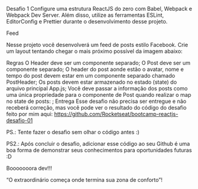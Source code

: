 Desafio 1
Configure uma estrutura ReactJS do zero com Babel, Webpack e Webpack Dev Server. Além disso, utilize as ferramentas ESLint, EditorConfig e Prettier durante o desenvolvimento desse projeto.

Feed

Nesse projeto você desenvolverá um feed de posts estilo Facebook. Crie um layout tentando chegar o mais próximo possível da imagem abaixo:

Regras
O Header deve ser um componente separado;
O Post deve ser um componente separado;
O header do post aonde estão o avatar, nome e tempo do post devem estar em um componente separado chamado PostHeader;
Os posts devem estar armazenado no estado (state) do arquivo principal App.js;
Você deve passar a informação dos posts como uma única propriedade para o componente de Post quando realizar o map no state de posts: ;
Entrega
Esse desafio não precisa ser entregue e não receberá correção, mas você pode ver o resultado do código do desafio feito por mim aqui: https://github.com/Rocketseat/bootcamp-reactjs-desafio-01

PS.: Tente fazer o desafio sem olhar o código antes :)

PS2.: Após concluir o desafio, adicionar esse código ao seu Github é uma boa forma de demonstrar seus conhecimentos para oportunidades futuras :D

Booooooora dev!!!

“O extraordinário começa onde termina sua zona de conforto”!
